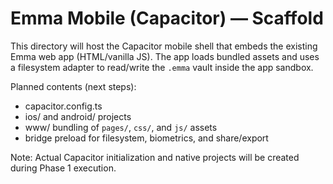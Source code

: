 # Emma Mobile (Capacitor) — Scaffold

This directory will host the Capacitor mobile shell that embeds the existing Emma web app (HTML/vanilla JS). The app loads bundled assets and uses a filesystem adapter to read/write the `.emma` vault inside the app sandbox.

Planned contents (next steps):
- capacitor.config.ts
- ios/ and android/ projects
- www/ bundling of `pages/`, `css/`, and `js/` assets
- bridge preload for filesystem, biometrics, and share/export

Note: Actual Capacitor initialization and native projects will be created during Phase 1 execution.